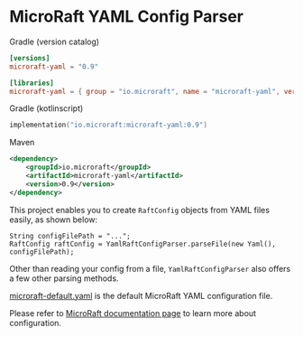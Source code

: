 # MicroRaft YAML Config Parser

Gradle (version catalog)
```toml
[versions]
microraft-yaml = "0.9"

[libraries]
microraft-yaml = { group = "io.microraft", name = "microraft-yaml", version.ref = "microraft-yaml" }
```

Gradle (kotlinscript)
```kotlin
implementation("io.microraft:microraft-yaml:0.9")
```

Maven
```xml
<dependency>
	<groupId>io.microraft</groupId>
	<artifactId>microraft-yaml</artifactId>
	<version>0.9</version>
</dependency>
```

This project enables you to create `RaftConfig` objects from YAML files 
easily, as shown below:

```
String configFilePath = "...";
RaftConfig raftConfig = YamlRaftConfigParser.parseFile(new Yaml(), configFilePath);
``` 

Other than reading your config from a file, `YamlRaftConfigParser` also offers 
a few other parsing methods.  

[microraft-default.yaml](https://github.com/MicroRaft/MicroRaft/blob/master/microraft-yaml/microraft-default.yaml) 
is the default MicroRaft YAML configuration file. 

Please refer to 
[MicroRaft documentation page](https://microraft.io/docs/configuration/) 
to learn more about configuration. 
